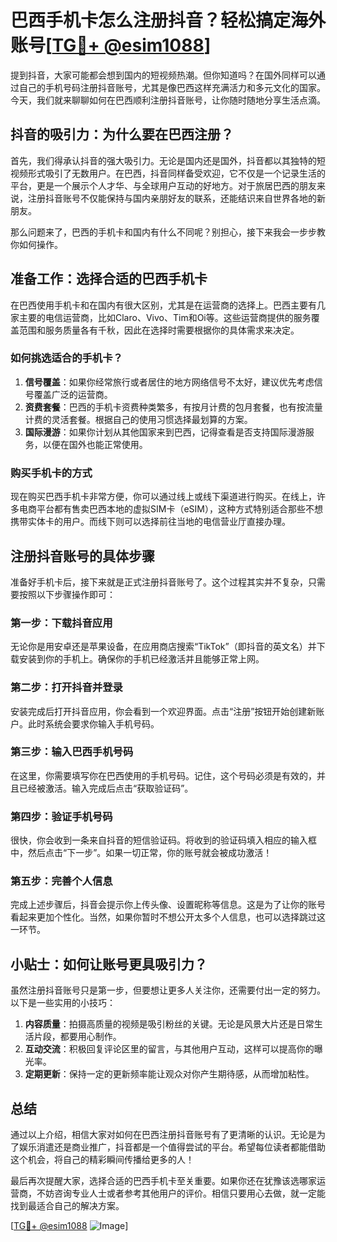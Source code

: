 # 巴西手机卡怎么注册抖音？轻松搞定海外账号[[TG💪+ @esim1088](https://t.me/s/esim1088)]

提到抖音，大家可能都会想到国内的短视频热潮。但你知道吗？在国外同样可以通过自己的手机号码注册抖音账号，尤其是像巴西这样充满活力和多元文化的国家。今天，我们就来聊聊如何在巴西顺利注册抖音账号，让你随时随地分享生活点滴。

## 抖音的吸引力：为什么要在巴西注册？

首先，我们得承认抖音的强大吸引力。无论是国内还是国外，抖音都以其独特的短视频形式吸引了无数用户。在巴西，抖音同样备受欢迎，它不仅是一个记录生活的平台，更是一个展示个人才华、与全球用户互动的好地方。对于旅居巴西的朋友来说，注册抖音账号不仅能保持与国内亲朋好友的联系，还能结识来自世界各地的新朋友。

那么问题来了，巴西的手机卡和国内有什么不同呢？别担心，接下来我会一步步教你如何操作。

## 准备工作：选择合适的巴西手机卡

在巴西使用手机卡和在国内有很大区别，尤其是在运营商的选择上。巴西主要有几家主要的电信运营商，比如Claro、Vivo、Tim和Oi等。这些运营商提供的服务覆盖范围和服务质量各有千秋，因此在选择时需要根据你的具体需求来决定。

### 如何挑选适合的手机卡？

1. **信号覆盖**：如果你经常旅行或者居住的地方网络信号不太好，建议优先考虑信号覆盖广泛的运营商。
2. **资费套餐**：巴西的手机卡资费种类繁多，有按月计费的包月套餐，也有按流量计费的灵活套餐。根据自己的使用习惯选择最划算的方案。
3. **国际漫游**：如果你计划从其他国家来到巴西，记得查看是否支持国际漫游服务，以便在国外也能正常使用。

### 购买手机卡的方式

现在购买巴西手机卡非常方便，你可以通过线上或线下渠道进行购买。在线上，许多电商平台都有售卖巴西本地的虚拟SIM卡（eSIM），这种方式特别适合那些不想携带实体卡的用户。而线下则可以选择前往当地的电信营业厅直接办理。

## 注册抖音账号的具体步骤

准备好手机卡后，接下来就是正式注册抖音账号了。这个过程其实并不复杂，只需要按照以下步骤操作即可：

### 第一步：下载抖音应用

无论你是用安卓还是苹果设备，在应用商店搜索“TikTok”（即抖音的英文名）并下载安装到你的手机上。确保你的手机已经激活并且能够正常上网。

### 第二步：打开抖音并登录

安装完成后打开抖音应用，你会看到一个欢迎界面。点击“注册”按钮开始创建新账户。此时系统会要求你输入手机号码。

### 第三步：输入巴西手机号码

在这里，你需要填写你在巴西使用的手机号码。记住，这个号码必须是有效的，并且已经被激活。输入完成后点击“获取验证码”。

### 第四步：验证手机号码

很快，你会收到一条来自抖音的短信验证码。将收到的验证码填入相应的输入框中，然后点击“下一步”。如果一切正常，你的账号就会被成功激活！

### 第五步：完善个人信息

完成上述步骤后，抖音会提示你上传头像、设置昵称等信息。这是为了让你的账号看起来更加个性化。当然，如果你暂时不想公开太多个人信息，也可以选择跳过这一环节。

## 小贴士：如何让账号更具吸引力？

虽然注册抖音账号只是第一步，但要想让更多人关注你，还需要付出一定的努力。以下是一些实用的小技巧：

1. **内容质量**：拍摄高质量的视频是吸引粉丝的关键。无论是风景大片还是日常生活片段，都要用心制作。
2. **互动交流**：积极回复评论区里的留言，与其他用户互动，这样可以提高你的曝光率。
3. **定期更新**：保持一定的更新频率能让观众对你产生期待感，从而增加粘性。

## 总结

通过以上介绍，相信大家对如何在巴西注册抖音账号有了更清晰的认识。无论是为了娱乐消遣还是商业推广，抖音都是一个值得尝试的平台。希望每位读者都能借助这个机会，将自己的精彩瞬间传播给更多的人！

最后再次提醒大家，选择合适的巴西手机卡至关重要。如果你还在犹豫该选哪家运营商，不妨咨询专业人士或者参考其他用户的评价。相信只要用心去做，就一定能找到最适合自己的解决方案。

[[TG💪+ @esim1088](https://t.me/s/esim1088) ![Image](https://i.postimg.cc/4NQfJmqS/Snipaste-2025-05-13-00-14-12.png)]